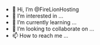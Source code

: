- 👋 Hi, I’m @FireLionHosting
- 👀 I’m interested in ...
- 🌱 I’m currently learning ...
- 💞️ I’m looking to collaborate on ...
- 📫 How to reach me ...

<!---
FireLionHosting/FireLionHosting is a ✨ special ✨ repository because its `README.md` (this file) appears on your GitHub profile.
You can click the Preview link to take a look at your changes.
--->
